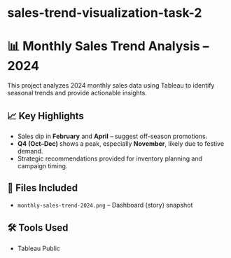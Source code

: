 # sales-trend-visualization-task-2
# 📊 Monthly Sales Trend Analysis – 2024

This project analyzes 2024 monthly sales data using Tableau to identify seasonal trends and provide actionable insights.

## 📈 Key Highlights

- Sales dip in **February** and **April** – suggest off-season promotions.
- **Q4 (Oct–Dec)** shows a peak, especially **November**, likely due to festive demand.
- Strategic recommendations provided for inventory planning and campaign timing.

## 📁 Files Included

- `monthly-sales-trend-2024.png` – Dashboard (story) snapshot

## 🛠 Tools Used

- Tableau Public
  

